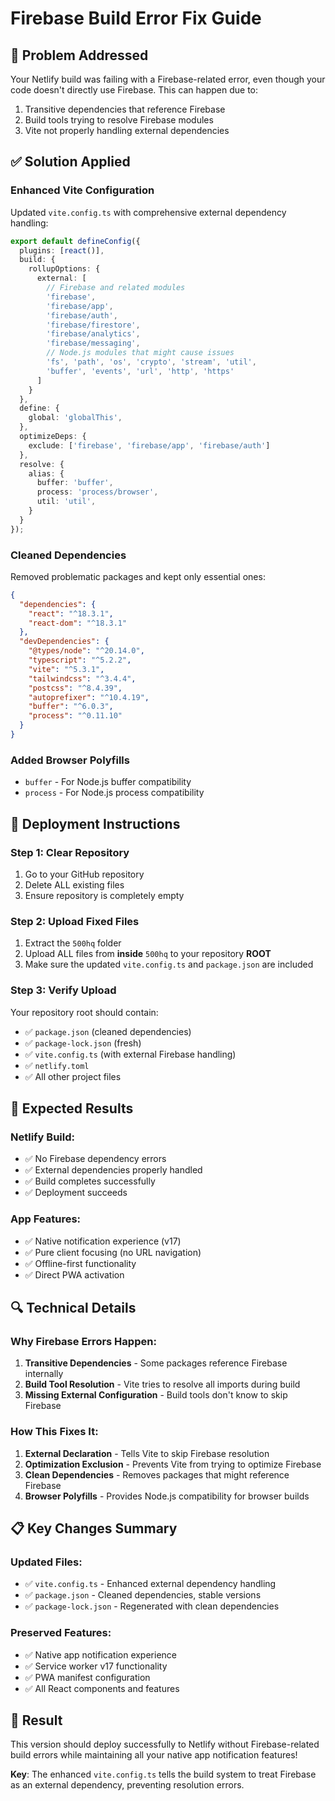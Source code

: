 # Firebase Build Error Fix Guide

## 🔧 Problem Addressed
Your Netlify build was failing with a Firebase-related error, even though your code doesn't directly use Firebase. This can happen due to:
1. Transitive dependencies that reference Firebase
2. Build tools trying to resolve Firebase modules
3. Vite not properly handling external dependencies

## ✅ Solution Applied

### **Enhanced Vite Configuration**
Updated `vite.config.ts` with comprehensive external dependency handling:

```typescript
export default defineConfig({
  plugins: [react()],
  build: {
    rollupOptions: {
      external: [
        // Firebase and related modules
        'firebase',
        'firebase/app',
        'firebase/auth',
        'firebase/firestore',
        'firebase/analytics',
        'firebase/messaging',
        // Node.js modules that might cause issues
        'fs', 'path', 'os', 'crypto', 'stream', 'util',
        'buffer', 'events', 'url', 'http', 'https'
      ]
    }
  },
  define: {
    global: 'globalThis',
  },
  optimizeDeps: {
    exclude: ['firebase', 'firebase/app', 'firebase/auth']
  },
  resolve: {
    alias: {
      buffer: 'buffer',
      process: 'process/browser',
      util: 'util',
    }
  }
});
```

### **Cleaned Dependencies**
Removed problematic packages and kept only essential ones:

```json
{
  "dependencies": {
    "react": "^18.3.1",
    "react-dom": "^18.3.1"
  },
  "devDependencies": {
    "@types/node": "^20.14.0",
    "typescript": "^5.2.2",
    "vite": "^5.3.1",
    "tailwindcss": "^3.4.4",
    "postcss": "^8.4.39",
    "autoprefixer": "^10.4.19",
    "buffer": "^6.0.3",
    "process": "^0.11.10"
  }
}
```

### **Added Browser Polyfills**
- `buffer` - For Node.js buffer compatibility
- `process` - For Node.js process compatibility

## 🚀 Deployment Instructions

### **Step 1: Clear Repository**
1. Go to your GitHub repository
2. Delete ALL existing files
3. Ensure repository is completely empty

### **Step 2: Upload Fixed Files**
1. Extract the `500hq` folder
2. Upload ALL files from **inside** `500hq` to your repository **ROOT**
3. Make sure the updated `vite.config.ts` and `package.json` are included

### **Step 3: Verify Upload**
Your repository root should contain:
- ✅ `package.json` (cleaned dependencies)
- ✅ `package-lock.json` (fresh)
- ✅ `vite.config.ts` (with external Firebase handling)
- ✅ `netlify.toml`
- ✅ All other project files

## 🧪 Expected Results

### **Netlify Build:**
- ✅ No Firebase dependency errors
- ✅ External dependencies properly handled
- ✅ Build completes successfully
- ✅ Deployment succeeds

### **App Features:**
- ✅ Native notification experience (v17)
- ✅ Pure client focusing (no URL navigation)
- ✅ Offline-first functionality
- ✅ Direct PWA activation

## 🔍 Technical Details

### **Why Firebase Errors Happen:**
1. **Transitive Dependencies** - Some packages reference Firebase internally
2. **Build Tool Resolution** - Vite tries to resolve all imports during build
3. **Missing External Configuration** - Build tools don't know to skip Firebase

### **How This Fixes It:**
1. **External Declaration** - Tells Vite to skip Firebase resolution
2. **Optimization Exclusion** - Prevents Vite from trying to optimize Firebase
3. **Clean Dependencies** - Removes packages that might reference Firebase
4. **Browser Polyfills** - Provides Node.js compatibility for browser builds

## 📋 Key Changes Summary

### **Updated Files:**
- ✅ `vite.config.ts` - Enhanced external dependency handling
- ✅ `package.json` - Cleaned dependencies, stable versions
- ✅ `package-lock.json` - Regenerated with clean dependencies

### **Preserved Features:**
- ✅ Native app notification experience
- ✅ Service worker v17 functionality
- ✅ PWA manifest configuration
- ✅ All React components and features

## 🎉 Result

This version should deploy successfully to Netlify without Firebase-related build errors while maintaining all your native app notification features!

**Key**: The enhanced `vite.config.ts` tells the build system to treat Firebase as an external dependency, preventing resolution errors.

